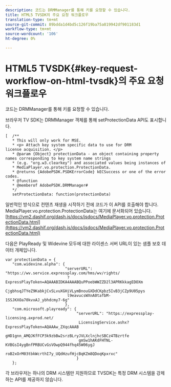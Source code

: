 ```yaml
---
description: 코드는 DRMManager를 통해 키를 요청할 수 있습니다.
title: HTML5 TVSDK의 주요 요청 워크플로우
translation-type: tm+mt
source-git-commit: 89bdda1d4bd5c126f19ba75a819942df901183d1
workflow-type: tm+mt
source-wordcount: '106'
ht-degree: 0%

---
```



# HTML5 TVSDK{#key-request-workflow-on-html-tvsdk}의 주요 요청 워크플로우

코드는 DRMManager를 통해 키를 요청할 수 있습니다.

브라우저 TV SDK는 DRMManager 객체를 통해 setProtectionData API도 표시합니다.

```
[  /** 
   * This will only work for MSE. 
   * <p> Attach key system specific data to use for DRM 
license acquisition. </p> 
   * @param {Object} protectionData - an object containing property names corresponding to key system name strings 
   * (e.g. "org.w3.clearkey") and associated values being instances of 
   * MediaPlayer.vo.protection.ProtectionData. 
   * @returns {AdobePSDK.PSDKErrorCode} kECSuccess or one of the error codes. 
   * @function 
   * @memberof AdobePSDK.DRMManager# 
   */ 
   setProtectionData: function(protectionData) 
```

일반적인 방식으로 컨텐츠 재생을 시작하기 전에 코드가 이 API를 호출해야 합니다. MediaPlayer.vo.protection.ProtectionData는 여기에 문서화되어 있습니다.[https://vm2.dashif.org/dash.js/docs/jsdocs/MediaPlayer.vo.protection.ProtectionData.html](https://vm2.dashif.org/dash.js/docs/jsdocs/MediaPlayer.vo.protection.ProtectionData.html)

다음은 PlayReady 및 Widevine 모두에 대한 라이센스 서버 URL이 있는 샘플 보호 데이터 개체입니다.

```
var protectionData = { 
   "com.widevine.alpha": { 
                          "serverURL": "https://wv.service.expressplay.com/hms/wv/rights/ 
                           ?ExpressPlayToken=AQAAABIDKA4AAABQuPPoebWWZZD2l3APRKkkagEDOXm 
                           CjgbhsqJTYeZ9KabkjCvSLvuXGHiVLymBnouGXDdCKpbz5IvB3jCZp9U05pys 
                           l9eavucsWXnA0tafbM-1SSJKXOa70kvxAJ_ybhdcmy7-6g" 
                          }, 
   "com.microsoft.playready": { 
                               "serverURL": "https://expressplay-licensing.axprod.net/ 
                                LicensingService.ashx?ExpressPlayToken=AQAAAw_ZXqcAAAB 
                                gHD1gnn_AMQJKfFCP3k9zbBw2srzBLryJVLXclnjhcSBCz4TBzrtfe 
                                gmSw1hAKdFHTNL-KVBGsI4ygBnfPRBUCvGsVOwpQ944fhq45W06ygJ 
                                roB2xOrM03tbkWcrthI7y_UQdHzufHjcBqKZm8QDoqKpxrxc" 
                               } 
   };
```

각 브라우저는 하나의 DRM 시스템만 지원하므로 TVSDK는 특정 DRM 시스템을 강제하는 API를 제공하지 않습니다.
